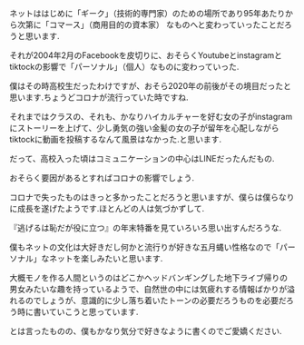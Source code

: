 
ネットははじめに「ギーク」（技術的専門家）のための場所であり95年あたりから次第に「コマース」（商用目的の資本家）
なものへと変わっていったことだろうと思います.

それが2004年2月のFacebookを皮切りに、おそらくYoutubeとinstagramとtiktockの影響で「パーソナル」（個人）なものに変わっていった.

僕はその時高校生だったわけですが、おそら2020年の前後がその境目だったと思います.ちょうどコロナが流行っていた時ですね.

それまではクラスの、それも、かなりハイカルチャーを好む女の子がinstagramにストーリーを上げて、少し勇気の強い金髪の女の子が留年を心配しながらtiktockに動画を投稿するなんて風景はなかった.と思います.

だって、高校入った頃はコミュニケーションの中心はLINEだったんだもの.

おそらく要因があるとすればコロナの影響でしょう.

コロナで失ったものはきっと多かったことだろうと思いますが、僕らは僕らなりに成長を遂げたようです.ほとんどの人は気づかずして.

『逃げるは恥だが役に立つ』の年末特番を見ていろいろ思い出すんだろうな.

僕もネットの文化は大好きだし何かと流行りが好きな五月蝿い性格なので「パーソナル」なネットを楽しみたいと思います.

大概モノを作る人間というのはどこかヘッドバンギングした地下ライブ帰りの男女みたいな趣を持っているようで、自然世の中には気疲れする情報ばかりが溢れるのでしょうが、意識的に少し落ち着いたトーンの必要だろうものを必要だろう時に書いていこうと思っています.

とは言ったものの、僕もかなり気分で好きなように書くのでご愛嬌ください.
